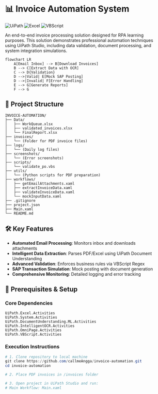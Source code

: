 # 📊 Invoice Automation System

![UiPath](https://img.shields.io/badge/UiPath-Automation-orange?logo=uipath&style=flat) ![Excel](https://img.shields.io/badge/Excel-Data_Processing-green?logo=microsoft-excel&style=flat) ![VBScript](https://img.shields.io/badge/VBScript-Validation-blue?logo=visual-basic&style=flat)



An end-to-end invoice processing solution designed for RPA learning purposes. This solution demonstrates professional automation techniques using UiPath Studio, including data validation, document processing, and system integration simulations.

```mermaid
flowchart LR
    A[Email Inbox] --> B[Download Invoices]
    B --> C[Extract Data with OCR]
    C --> D{Validation}
    D -->|Valid| E[Mock SAP Posting]
    D -->|Invalid| F[Error Handling]
    E --> G[Generate Reports]
    F --> G
```

## 📂 Project Structure

```text
INVOICE-AUTOMATION/
├── Data/
│   ├── WorkQueue.xlsx
│   ├── validated_invoices.xlsx
│   └── FinalReport.xlsx
├── invoices/
│   └── (Folder for PDF invoice files)
├── logs/
│   └── (Daily log files)
├── screenshots/
│   └── (Error screenshots)
├── scripts/
│   └── validate_po.vbs
├── utils/
│   └── (Python scripts for PDF preparation)
├── workflows/
│   ├── getEmailAttachments.xaml
│   ├── extractInvoiceData.xaml
│   ├── validateInvoiceData.xaml
│   └── mockInputData.xaml
├── .gitignore
├── project.json
├── Main.xaml
└── README.md
```

## 🛠 Key Features

- **Automated Email Processing**: Monitors inbox and downloads attachments
- **Intelligent Data Extraction**: Parses PDF/Excel using UiPath Document Understanding
- **Advanced Validation**: Enforces business rules via VBScript Regex
- **SAP Transaction Simulation**: Mock posting with document generation
- **Comprehensive Monitoring**: Detailed logging and error tracking

## 🚀 Prerequisites & Setup

### Core Dependencies
```text
UiPath.Excel.Activities
UiPath.System.Activities
UiPath.DocumentUnderstanding.ML.Activities
UiPath.IntelligentOCR.Activities
UiPath.OmniPage.Activities
UiPath.VBScript.Activities
```

### Execution Instructions
```powershell
# 1. Clone repository to local machine
git clone https://github.com/callmeAngga/invoice-automation.git
cd invoice-automation

# 2. Place PDF invoices in /invoices folder

# 3. Open project in UiPath Studio and run:
# Main Workflow: Main.xaml
```